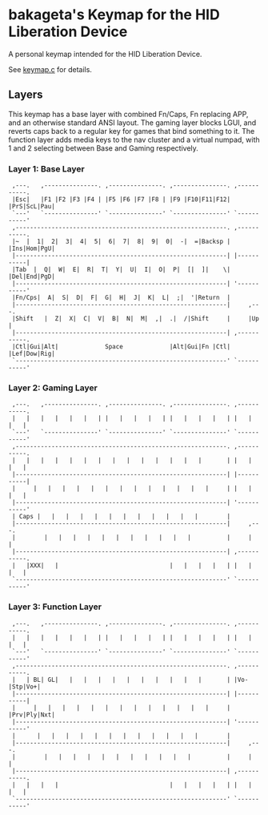 # bakageta's Keymap for the HID Liberation Device

A personal keymap intended for the HID Liberation Device.

See [keymap.c](keymap.c) for details.

## Layers

This keymap has a base layer with combined Fn/Caps, Fn replacing APP, and an otherwise standard ANSI layout. The gaming layer blocks LGUI, and reverts caps back to a regular key for games that bind something to it. The function layer adds media keys to the nav cluster and a virtual numpad, with 1 and 2 selecting between Base and Gaming respectively.

### Layer 1: Base Layer
     ,---.   ,---------------. ,---------------. ,---------------. ,-----------.
     |Esc|   |F1 |F2 |F3 |F4 | |F5 |F6 |F7 |F8 | |F9 |F10|F11|F12| |PrS|ScL|Pau|
     `---'   `---------------' `---------------' `---------------' `-----------'
     ,-----------------------------------------------------------. ,-----------.
     |~  |  1|  2|  3|  4|  5|  6|  7|  8|  9|  0|  -|  =|Backsp | |Ins|Hom|PgU|
     |-----------------------------------------------------------| |-----------|
     |Tab  |  Q|  W|  E|  R|  T|  Y|  U|  I|  O|  P|  [|  ]|    \| |Del|End|PgD|
     |-----------------------------------------------------------| '-----------'
     |Fn/Cps|  A|  S|  D|  F|  G|  H|  J|  K|  L|  ;|  '|Return  |
     |-----------------------------------------------------------|     ,---.
     |Shift   |  Z|  X|  C|  V|  B|  N|  M|  ,|  .|  /|Shift     |     |Up |
     |-----------------------------------------------------------| ,-----------.
     |Ctl|Gui|Alt|             Space             |Alt|Gui|Fn |Ctl| |Lef|Dow|Rig|
     `-----------------------------------------------------------' `-----------'

### Layer 2: Gaming Layer
     ,---.   ,---------------. ,---------------. ,---------------. ,-----------.
     |   |   |   |   |   |   | |   |   |   |   | |   |   |   |   | |   |   |   |
     `---'   `---------------' `---------------' `---------------' `-----------'
     ,-----------------------------------------------------------. ,-----------.
     |   |   |   |   |   |   |   |   |   |   |   |   |   |       | |   |   |   |
     |-----------------------------------------------------------| |-----------|
     |     |   |   |   |   |   |   |   |   |   |   |   |   |     | |   |   |   |
     |-----------------------------------------------------------| '-----------'
     | Caps |   |   |   |   |   |   |   |   |   |   |   |        |
     |-----------------------------------------------------------|     ,---.
     |        |   |   |   |   |   |   |   |   |   |   |          |     |   |
     |-----------------------------------------------------------| ,-----------.
     |   |XXX|   |                               |   |   |   |   | |   |   |   |
     `-----------------------------------------------------------' `-----------'


### Layer 3: Function Layer
     ,---.   ,---------------. ,---------------. ,---------------. ,-----------.
     |   |   |   |   |   |   | |   |   |   |   | |   |   |   |   | |   |   |   |
     `---'   `---------------' `---------------' `---------------' `-----------'
     ,-----------------------------------------------------------. ,-----------.
     |   | BL| GL|   |   |   |   |   |   |   |   |   |   |       | |Vo-|Stp|Vo+|
     |-----------------------------------------------------------| |-----------|
     |     |   |   |   |   |   |   |   |   |   |   |   |   |     | |Prv|Ply|Nxt|
     |-----------------------------------------------------------| '-----------'
     |      |   |   |   |   |   |   |   |   |   |   |   |        |
     |-----------------------------------------------------------|     ,---.
     |        |   |   |   |   |   |   |   |   |   |   |          |     |   |
     |-----------------------------------------------------------| ,-----------.
     |   |   |   |                               |   |   |   |   | |   |   |   |
     `-----------------------------------------------------------' `-----------'
